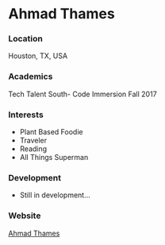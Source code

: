 # Ahmad Thames

### Location

Houston, TX, USA

### Academics

Tech Talent South- Code Immersion Fall 2017

### Interests

- Plant Based Foodie
- Traveler
- Reading
- All Things Superman

### Development

- Still in development...

### Website

[Ahmad Thames](http://ahmadthames.com)